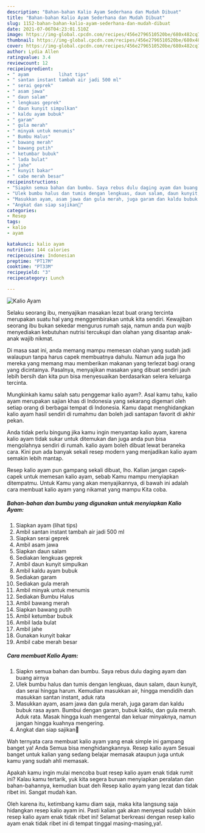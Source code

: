 ```yaml
---
description: "Bahan-bahan Kalio Ayam Sederhana dan Mudah Dibuat"
title: "Bahan-bahan Kalio Ayam Sederhana dan Mudah Dibuat"
slug: 1152-bahan-bahan-kalio-ayam-sederhana-dan-mudah-dibuat
date: 2021-07-06T04:23:01.510Z
image: https://img-global.cpcdn.com/recipes/456e2796510520be/680x482cq70/kalio-ayam-foto-resep-utama.jpg
thumbnail: https://img-global.cpcdn.com/recipes/456e2796510520be/680x482cq70/kalio-ayam-foto-resep-utama.jpg
cover: https://img-global.cpcdn.com/recipes/456e2796510520be/680x482cq70/kalio-ayam-foto-resep-utama.jpg
author: Lydia Allen
ratingvalue: 3.4
reviewcount: 12
recipeingredient:
- " ayam           lihat tips"
- " santan instant tambah air jadi 500 ml"
- " serai geprek"
- " asam jawa"
- " daun salam"
- " lengkuas geprek"
- " daun kunyit simpulkan"
- " kaldu ayam bubuk"
- " garam"
- " gula merah"
- " minyak untuk menumis"
- " Bumbu Halus"
- " bawang merah"
- " bawang putih"
- " ketumbar bubuk"
- " lada bulat"
- " jahe"
- " kunyit bakar"
- " cabe merah besar"
recipeinstructions:
- "Siapkn semua bahan dan bumbu. Saya rebus dulu daging ayam dan buang airnya"
- "Ulek bumbu halus dan tumis dengan lengkuas, daun salam, daun kunyit, dan serai hingga harum. Kemudian masukkan air, hingga mendidih dan masukkan santan instant, aduk rata"
- "Masukkan ayam, asam jawa dan gula merah, juga garam dan kaldu bubuk rasa ayam. Bumbui dengan garam, bubuk kaldu, dan gula merah. Aduk rata. Masak hingga kuah mengental dan keluar minyaknya, namun jangan hingga kuahnya mengering."
- "Angkat dan siap sajikan🙏"
categories:
- Resep
tags:
- kalio
- ayam

katakunci: kalio ayam 
nutrition: 144 calories
recipecuisine: Indonesian
preptime: "PT17M"
cooktime: "PT33M"
recipeyield: "3"
recipecategory: Lunch

---
```



![Kalio Ayam](https://img-global.cpcdn.com/recipes/456e2796510520be/680x482cq70/kalio-ayam-foto-resep-utama.jpg)

Selaku seorang ibu, menyajikan masakan lezat buat orang tercinta merupakan suatu hal yang menggembirakan untuk kita sendiri. Kewajiban seorang ibu bukan sekedar mengurus rumah saja, namun anda pun wajib menyediakan kebutuhan nutrisi tercukupi dan olahan yang disantap anak-anak wajib nikmat.

Di masa  saat ini, anda memang mampu memesan olahan yang sudah jadi walaupun tanpa harus capek membuatnya dahulu. Namun ada juga lho mereka yang memang mau memberikan makanan yang terlezat bagi orang yang dicintainya. Pasalnya, menyajikan masakan yang dibuat sendiri jauh lebih bersih dan kita pun bisa menyesuaikan berdasarkan selera keluarga tercinta. 



Mungkinkah kamu salah satu penggemar kalio ayam?. Asal kamu tahu, kalio ayam merupakan sajian khas di Indonesia yang sekarang digemari oleh setiap orang di berbagai tempat di Indonesia. Kamu dapat menghidangkan kalio ayam hasil sendiri di rumahmu dan boleh jadi santapan favorit di akhir pekan.

Anda tidak perlu bingung jika kamu ingin menyantap kalio ayam, karena kalio ayam tidak sukar untuk ditemukan dan juga anda pun bisa mengolahnya sendiri di rumah. kalio ayam boleh dibuat lewat beraneka cara. Kini pun ada banyak sekali resep modern yang menjadikan kalio ayam semakin lebih mantap.

Resep kalio ayam pun gampang sekali dibuat, lho. Kalian jangan capek-capek untuk memesan kalio ayam, sebab Kamu mampu menyiapkan ditempatmu. Untuk Kamu yang akan menyajikannya, di bawah ini adalah cara membuat kalio ayam yang nikamat yang mampu Kita coba.

<!--inarticleads1-->

##### Bahan-bahan dan bumbu yang digunakan untuk menyiapkan Kalio Ayam:

1. Siapkan  ayam           (lihat tips)
1. Ambil  santan instant tambah air jadi 500 ml
1. Siapkan  serai geprek
1. Ambil  asam jawa
1. Siapkan  daun salam
1. Sediakan  lengkuas geprek
1. Ambil  daun kunyit simpulkan
1. Ambil  kaldu ayam bubuk
1. Sediakan  garam
1. Sediakan  gula merah
1. Ambil  minyak untuk menumis
1. Sediakan  Bumbu Halus
1. Ambil  bawang merah
1. Siapkan  bawang putih
1. Ambil  ketumbar bubuk
1. Ambil  lada bulat
1. Ambil  jahe
1. Gunakan  kunyit bakar
1. Ambil  cabe merah besar




<!--inarticleads2-->

##### Cara membuat Kalio Ayam:

1. Siapkn semua bahan dan bumbu. Saya rebus dulu daging ayam dan buang airnya
1. Ulek bumbu halus dan tumis dengan lengkuas, daun salam, daun kunyit, dan serai hingga harum. Kemudian masukkan air, hingga mendidih dan masukkan santan instant, aduk rata
1. Masukkan ayam, asam jawa dan gula merah, juga garam dan kaldu bubuk rasa ayam. Bumbui dengan garam, bubuk kaldu, dan gula merah. Aduk rata. Masak hingga kuah mengental dan keluar minyaknya, namun jangan hingga kuahnya mengering.
1. Angkat dan siap sajikan🙏




Wah ternyata cara membuat kalio ayam yang enak simple ini gampang banget ya! Anda Semua bisa menghidangkannya. Resep kalio ayam Sesuai banget untuk kalian yang sedang belajar memasak ataupun juga untuk kamu yang sudah ahli memasak.

Apakah kamu ingin mulai mencoba buat resep kalio ayam enak tidak rumit ini? Kalau kamu tertarik, yuk kita segera buruan menyiapkan peralatan dan bahan-bahannya, kemudian buat deh Resep kalio ayam yang lezat dan tidak ribet ini. Sangat mudah kan. 

Oleh karena itu, ketimbang kamu diam saja, maka kita langsung saja hidangkan resep kalio ayam ini. Pasti kalian gak akan menyesal sudah bikin resep kalio ayam enak tidak ribet ini! Selamat berkreasi dengan resep kalio ayam enak tidak ribet ini di tempat tinggal masing-masing,ya!.

